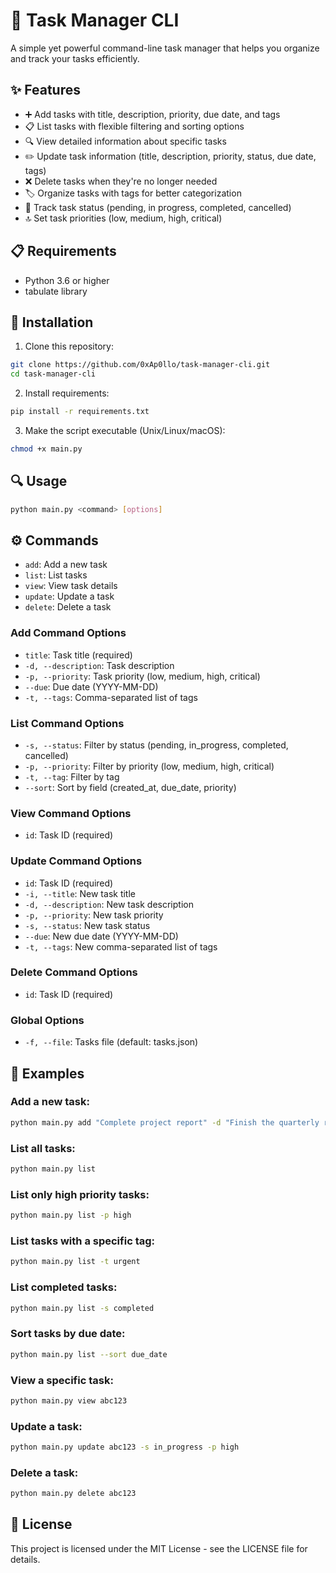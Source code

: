 # 📝 Task Manager CLI

A simple yet powerful command-line task manager that helps you organize and track your tasks efficiently.

## ✨ Features

- ➕ Add tasks with title, description, priority, due date, and tags
- 📋 List tasks with flexible filtering and sorting options
- 🔍 View detailed information about specific tasks
- ✏️ Update task information (title, description, priority, status, due date, tags)
- ❌ Delete tasks when they're no longer needed
- 🏷️ Organize tasks with tags for better categorization
- 🔄 Track task status (pending, in progress, completed, cancelled)
- 🔝 Set task priorities (low, medium, high, critical)

## 📋 Requirements

- Python 3.6 or higher
- tabulate library

## 🚀 Installation

1. Clone this repository:
```bash
git clone https://github.com/0xAp0llo/task-manager-cli.git
cd task-manager-cli
```

2. Install requirements:
```bash
pip install -r requirements.txt
```

3. Make the script executable (Unix/Linux/macOS):
```bash
chmod +x main.py
```

## 🔍 Usage
```bash
python main.py <command> [options]
```

## ⚙️ Commands

- `add`: Add a new task
- `list`: List tasks
- `view`: View task details
- `update`: Update a task
- `delete`: Delete a task

### Add Command Options
- `title`: Task title (required)
- `-d, --description`: Task description
- `-p, --priority`: Task priority (low, medium, high, critical)
- `--due`: Due date (YYYY-MM-DD)
- `-t, --tags`: Comma-separated list of tags

### List Command Options
- `-s, --status`: Filter by status (pending, in_progress, completed, cancelled)
- `-p, --priority`: Filter by priority (low, medium, high, critical)
- `-t, --tag`: Filter by tag
- `--sort`: Sort by field (created_at, due_date, priority)

### View Command Options
- `id`: Task ID (required)

### Update Command Options
- `id`: Task ID (required)
- `-i, --title`: New task title
- `-d, --description`: New task description
- `-p, --priority`: New task priority
- `-s, --status`: New task status
- `--due`: New due date (YYYY-MM-DD)
- `-t, --tags`: New comma-separated list of tags

### Delete Command Options
- `id`: Task ID (required)

### Global Options
- `-f, --file`: Tasks file (default: tasks.json)

## 📝 Examples

### Add a new task:
```bash
python main.py add "Complete project report" -d "Finish the quarterly report" -p high --due 2023-09-30 -t "work,reports,urgent"
```

### List all tasks:
```bash
python main.py list
```

### List only high priority tasks:
```bash
python main.py list -p high
```

### List tasks with a specific tag:
```bash
python main.py list -t urgent
```

### List completed tasks:
```bash
python main.py list -s completed
```

### Sort tasks by due date:
```bash
python main.py list --sort due_date
```

### View a specific task:
```bash
python main.py view abc123
```

### Update a task:
```bash
python main.py update abc123 -s in_progress -p high
```

### Delete a task:
```bash
python main.py delete abc123
```

## 📄 License

This project is licensed under the MIT License - see the LICENSE file for details.
